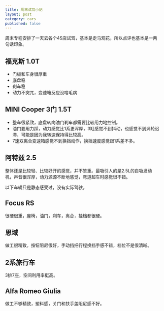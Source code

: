 ```yaml
---
title: 周末试驾小记
layout: post
category: cars
published: false
---
```


周末专程安排了一天去各个4S店试驾，基本是走马观花，所以点评也基本是一两句话印象。

## 福克斯 1.0T

- 门板和车身很厚重
- 底盘稳
- 刹车稳
- 动力不突兀，变速箱反应没啥毛病

## MINI Cooper 3门 1.5T

- 整车很紧致，底盘转向油门刹车都需要比较用力地控制。
- 油门要用力踩，动力感觉比1系更浑厚，3缸感觉不到抖动，也感觉不到涡轮迟滞，可能是因为我转速保持得比较高。
- 7速双离合变速箱感觉不到换挡动作，换挡速度感觉跟1系差不多。

## 阿特兹 2.5

整体还是比较轻、比较好开的感觉，并不笨重。最吸引人的是2.5L的自吸发动机，声音很浑厚，动力源源不断地感觉，弯道超车时感觉很不错。

以下车辆只是静态感受过，没有实际驾驶。

## Focus RS
很硬很重，座椅，油门，刹车，离合，挂档都很硬。

## 思域
做工很精致，按钮阻尼很好，手动挡把行程换挡手感不错，档位不是很清晰。

## 2系旅行车
3排7座，空间利用率挺高。

## Alfa Romeo Giulia
做工不够精致，塑料感，关门和扶手盖阻尼感不好。
